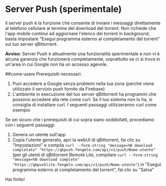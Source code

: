 # Server Push (sperimentale)
Il server push è la funzione che consente di inviare i messaggi direttamente al telefono cellulare al termine del download del torrent. Non richiede che l'app mobile continui ad aggiornare l'elenco dei torrent in background, basta impostare "Esegui programma esterno al completamento del torrent" sul tuo server qBittorrent. 

**Avviso**:
Server Push è attualmente una funzionalità sperimentale e non vi è alcuna garanzia che funzionerà completamente, soprattutto se ci si trova in un'area in cui Google non ha un accesso agevole.

##come usare
Prerequisiti necessari:
1. Puoi accedere a Google senza problemi nella tua zona (perché viene utilizzato il servizio push fornito da Firebase)
2. L'ambiente in esecuzione del tuo server qBittorrent ha programmi che possono accedere alla rete come curl. Se il tuo sistema non lo ha, si consiglia di installare curl. I seguenti passaggi utilizzeranno curl come esempio

Se sei sicuro che i prerequisiti di cui sopra siano soddisfatti, procediamo con i seguenti passaggi:
1. Genera un utente sull'app
2. Copia l'utente generato, apri la webUI di qBittorrent, fai clic su "Impostazioni" e compila `curl --form-string "message=%N download completato" "https://qbpush.fengmlo.com/api/v1/push/Nome-utente"` (per gli utenti di qBittorrent Remote Lite, compilare `curl --form-string "message=%N download complete" "https://qbpushlite.fengmlo.com/api/v1/push/Nome-utente"`) in "Esegui programma esterno al completamento del torrent", fai clic su "Salva"

Hai finito!
